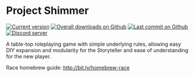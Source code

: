 # Project Shimmer
[![Current version](https://img.shields.io/badge/version-0.0.12--i-blue?logo=Markdown&logoColor=white)](https://github.com/iansannar/shimmer)
[![Overall downloads on Github](https://img.shields.io/github/downloads/iansannar/shimmer/total?logo=Adobe-Acrobat-Reader&logoColor=white)](https://github.com/iansannar/shimmer)
[![Last commit on Github](https://img.shields.io/github/last-commit/iansannar/shimmer?logo=Github&logoColor=white)](https://github.com/iansannar/shimmer/commits/master)
[![Discord server](https://img.shields.io/discord/500872942033305600?logo=discord&logoColor=white)](https://discord.gg/qeJvQ5b)

A table-top roleplaying game with simple underlying rules, allowing easy DIY expansion and modularity for the Storyteller and ease of understanding for the new player.

Race homebrew guide: http://bit.ly/homebrew-race
